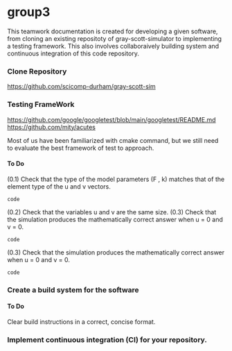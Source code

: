 # group3
This teamwork documentation is created for developing a given software, from cloning an existing repositoty of gray-scott-simulator to implementing a testing framework. This also involves collaboraively building system and continuous integration of this code repository.


### Clone Repository
https://github.com/scicomp-durham/gray-scott-sim

### Testing FrameWork
https://github.com/google/googletest/blob/main/googletest/README.md
https://github.com/mity/acutes

Most of us have been familiarized with cmake command, but
we still need to evaluate the best framework of test to approach.

#### To Do
(0.1) Check that the type of the model parameters (F , k) matches that of the element type
of the u and v vectors.

`code`

(0.2) Check that the variables u and v are the same size. (0.3) Check that the simulation produces the mathematically correct answer when u = 0 and
v = 0.

`code`

(0.3) Check that the simulation produces the mathematically correct answer when u = 0 and
v = 0.

`code`



### Create a build system for the software 

#### To Do
Clear build instructions in a correct, concise format.



### Implement continuous integration (CI) for your repository.

